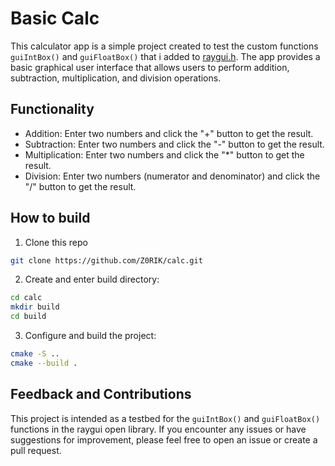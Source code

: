 # Basic Calc

This calculator app is a simple project created to test the custom functions `guiIntBox()` and `guiFloatBox()` that i added to [raygui.h](https://github.com/raysan5/raygui). The app provides a basic graphical user interface that allows users to perform addition, subtraction, multiplication, and division operations.

## Functionality

- Addition: Enter two numbers and click the "+" button to get the result.
- Subtraction: Enter two numbers and click the "-" button to get the result.
- Multiplication: Enter two numbers and click the "*" button to get the result.
- Division: Enter two numbers (numerator and denominator) and click the "/" button to get the result.

## How to build

1. Clone this repo
```bash
git clone https://github.com/Z0RIK/calc.git
```

2. Create and enter build directory:

```bash
cd calc
mkdir build
cd build
```

3. Configure and build the project:

```bash
cmake -S ..
cmake --build . 
```

## Feedback and Contributions

This project is intended as a testbed for the `guiIntBox()` and `guiFloatBox()` functions in the raygui open library. If you encounter any issues or have suggestions for improvement, please feel free to open an issue or create a pull request.
